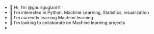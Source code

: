 - 👋 Hi, I’m @gauriguglani11
- 👀 I’m interested in Python. Machine Learning, Statistics, visualization
- 🌱 I’m currently learning Machine learning
- 💞️ I’m looking to collaborate on Machine learning projects
- 

<!---
gauriguglani11/gauriguglani11 is a ✨ special ✨ repository because its `README.md` (this file) appears on your GitHub profile.
You can click the Preview link to take a look at your changes.
--->
